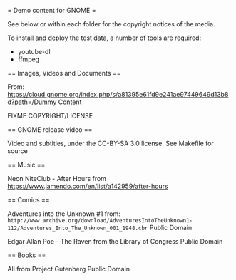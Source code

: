 = Demo content for GNOME =

See below or within each folder for the copyright notices of the media.

To install and deploy the test data, a number of tools are required:
* youtube-dl
* ffmpeg

== Images, Videos and Documents ==

From:
https://cloud.gnome.org/index.php/s/a81395e61fd9e241ae97449649d13b8d?path=/Dummy Content

FIXME COPYRIGHT/LICENSE

== GNOME release video ==

Video and subtitles, under the CC-BY-SA 3.0 license. See Makefile for source

== Music ==

Neon NiteClub - After Hours from
https://www.jamendo.com/en/list/a142959/after-hours

== Comics ==

Adventures into the Unknown #1 from:
```http://www.archive.org/download/AdventuresIntoTheUnknown1-112/Adventures_Into_The_Unknown_001_1948.cbr```
Public Domain

Edgar Allan Poe - The Raven from the Library of Congress
Public Domain

== Books ==

All from Project Gutenberg
Public Domain
